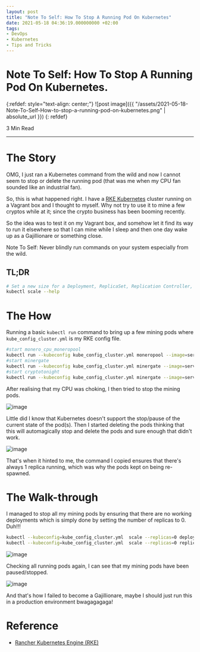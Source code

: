 ```yaml
---
layout: post
title: "Note To Self: How To Stop A Running Pod On Kubernetes"
date: 2021-05-18 04:36:19.000000000 +02:00
tags:
- DevOps
- Kubernetes
- Tips and Tricks
---
```

# Note To Self: How To Stop A Running Pod On Kubernetes.

{:refdef: style="text-align: center;"}
![post image]({{ "/assets/2021-05-18-Note-To-Self-How-to-stop-a-running-pod-on-kubernetes.png" | absolute_url }})
{: refdef}

3 Min Read

-----------------------------------------------------------------------------------------

# The Story

OMG, I just ran a Kubernetes command from the wild and now I cannot seem to stop or delete the running pod (that was me when my CPU fan sounded like an industrial fan). 

So, this is what happened right. I have a [RKE Kubernetes](https://rancher.com/products/rke/) cluster running on a Vagrant box and I thought to myself. Why not try to use it to mine a few cryptos while at it; since the crypto business has been booming recently.

So the idea was to test it on my Vagrant box, and somehow let it find its way to run it elsewhere so that I can mine while I sleep and then one day wake up as a Gajillionare or something close.

Note To Self: Never blindly run commands on your system especially from the wild.

## TL;DR

```bash
# Set a new size for a Deployment, ReplicaSet, Replication Controller, or StatefulSet.
kubectl scale --help
```

# The How

Running a basic `kubectl run` command to bring up a few mining pods where `kube_config_cluster.yml` is my RKE config file.

```bash
#start monero_cpu_moneropool
kubectl run --kubeconfig kube_config_cluster.yml moneropool --image=servethehome/monero_cpu_moneropool:latest --replicas=1
#start minergate
kubectl run --kubeconfig kube_config_cluster.yml minergate --image=servethehome/monero_cpu_minergate:latest --replicas=1
#start cryptotonight
kubectl run --kubeconfig kube_config_cluster.yml minergate --image=servethehome/universal_cryptonight:latest --replicas=1
```

After realising that my CPU was choking, I then tried to stop the mining pods.

![image](https://user-images.githubusercontent.com/7910856/118583866-09a94e00-b796-11eb-8c16-5cfef8008c24.png)

Little did I know that Kubernetes doesn't support the stop/pause of the current state of the pod(s). Then I started deleting the pods thinking that this will automagically stop and delete the pods and sure enough that didn't work.

![image](https://user-images.githubusercontent.com/7910856/118583540-85ef6180-b795-11eb-9e77-dcaa69607795.png)

That's when it hinted to me, the command I copied ensures that there's always 1 replica running, which was why the pods kept on being re-spawned.

# The Walk-through

I managed to stop all my mining pods by ensuring that there are no working deployments which is simply done by setting the number of replicas to 0. Duh!!!

```bash
kubectl --kubeconfig=kube_config_cluster.yml  scale --replicas=0 deployment minergate moneropool
kubectl --kubeconfig=kube_config_cluster.yml  scale --replicas=0 replicaset minergate-686c565775 moneropool-69fbc5b6d5
```

![image](https://user-images.githubusercontent.com/7910856/118584808-fa2b0480-b797-11eb-9bee-13bfb4661286.png)

Checking all running pods again, I can see that my mining pods have been paused/stopped.

![image](https://user-images.githubusercontent.com/7910856/118584763-e5e70780-b797-11eb-90ec-3b8109a8efb9.png)

And that's how I failed to become a Gajillionare, maybe I should just run this in a production environment bwagagagaga!

# Reference

- [Rancher Kubernetes Engine (RKE)](https://rancher.com/products/rke/)
